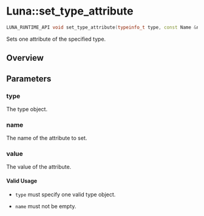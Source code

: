 # Luna::set_type_attribute

```c++
LUNA_RUNTIME_API void set_type_attribute(typeinfo_t type, const Name &name, const Variant &value=Variant())
```

Sets one attribute of the specified type. 

## Overview


## Parameters
### type
The type object. 

### name
The name of the attribute to set. 

### value
The value of the attribute. 

#### Valid Usage
* `type` must specify one valid type object.

* `name` must not be empty. 

